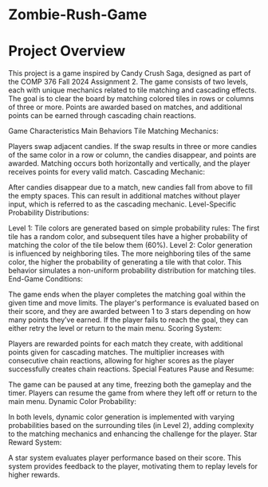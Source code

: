 # Zombie-Rush-Game
#  Project Overview


This project is a game inspired by Candy Crush Saga, designed as part of the COMP 376 Fall 2024 Assignment 2. The game consists of two levels, each with unique mechanics related to tile matching and cascading effects. The goal is to clear the board by matching colored tiles in rows or columns of three or more. Points are awarded based on matches, and additional points can be earned through cascading chain reactions.

Game Characteristics
Main Behaviors
Tile Matching Mechanics:

Players swap adjacent candies. If the swap results in three or more candies of the same color in a row or column, the candies disappear, and points are awarded.
Matching occurs both horizontally and vertically, and the player receives points for every valid match.
Cascading Mechanic:

After candies disappear due to a match, new candies fall from above to fill the empty spaces.
This can result in additional matches without player input, which is referred to as the cascading mechanic.
Level-Specific Probability Distributions:

Level 1: Tile colors are generated based on simple probability rules:
The first tile has a random color, and subsequent tiles have a higher probability of matching the color of the tile below them (60%).
Level 2: Color generation is influenced by neighboring tiles. The more neighboring tiles of the same color, the higher the probability of generating a tile with that color. This behavior simulates a non-uniform probability distribution for matching tiles.
End-Game Conditions:

The game ends when the player completes the matching goal within the given time and move limits.
The player's performance is evaluated based on their score, and they are awarded between 1 to 3 stars depending on how many points they’ve earned.
If the player fails to reach the goal, they can either retry the level or return to the main menu.
Scoring System:

Players are rewarded points for each match they create, with additional points given for cascading matches. The multiplier increases with consecutive chain reactions, allowing for higher scores as the player successfully creates chain reactions.
Special Features
Pause and Resume:

The game can be paused at any time, freezing both the gameplay and the timer. Players can resume the game from where they left off or return to the main menu.
Dynamic Color Probability:

In both levels, dynamic color generation is implemented with varying probabilities based on the surrounding tiles (in Level 2), adding complexity to the matching mechanics and enhancing the challenge for the player.
Star Reward System:

A star system evaluates player performance based on their score. This system provides feedback to the player, motivating them to replay levels for higher rewards.
